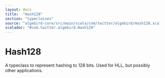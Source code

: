 ```yaml
---
layout: docs
title:  "Hash128"
section: "typeclasses"
source: "algebird-core/src/main/scala/com/twitter/algebird/Hash128.scala"
scaladoc: "#com.twitter.algebird.Hash128"
---
```


# Hash128

A typeclass to represent hashing to 128 bits. Used for HLL, but possibly other applications.
